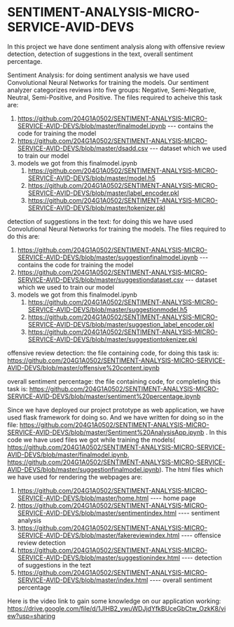 # SENTIMENT-ANALYSIS-MICRO-SERVICE-AVID-DEVS

In this project we have done sentiment analysis along with offensive review detection, detection of suggestions in the text, overall sentiment percentage.

Sentiment Analysis:
for doing sentiment analysis we have used Convolutional Neural Networks for training the models.
Our sentiment analyzer categorizes reviews into five groups: Negative, Semi-Negative, Neutral, Semi-Positive, and Positive.
The files required to acheive this task are:
1. https://github.com/204G1A0502/SENTIMENT-ANALYSIS-MICRO-SERVICE-AVID-DEVS/blob/master/finalmodel.ipynb     --- contains the code for training the model
2. https://github.com/204G1A0502/SENTIMENT-ANALYSIS-MICRO-SERVICE-AVID-DEVS/blob/master/dsadd.csv            --- dataset which we used to train our model
3. models we got from this finalmodel.ipynb
   1. https://github.com/204G1A0502/SENTIMENT-ANALYSIS-MICRO-SERVICE-AVID-DEVS/blob/master/model.h5
   2. https://github.com/204G1A0502/SENTIMENT-ANALYSIS-MICRO-SERVICE-AVID-DEVS/blob/master/label_encoder.pkl
   3. https://github.com/204G1A0502/SENTIMENT-ANALYSIS-MICRO-SERVICE-AVID-DEVS/blob/master/tokenizer.pkl



detection of suggestions in the text:
for doing this we have used Convolutional Neural Networks for training the models. The files required to do this are:
1. https://github.com/204G1A0502/SENTIMENT-ANALYSIS-MICRO-SERVICE-AVID-DEVS/blob/master/suggestionfinalmodel.ipynb      --- contains the code for training the model
2. https://github.com/204G1A0502/SENTIMENT-ANALYSIS-MICRO-SERVICE-AVID-DEVS/blob/master/suggestiondataset.csv           --- dataset which we used to train our model
3. models we got from this finalmodel.ipynb
   1. https://github.com/204G1A0502/SENTIMENT-ANALYSIS-MICRO-SERVICE-AVID-DEVS/blob/master/suggestionmodel.h5
   2. https://github.com/204G1A0502/SENTIMENT-ANALYSIS-MICRO-SERVICE-AVID-DEVS/blob/master/suggestion_label_encoder.pkl
   3. https://github.com/204G1A0502/SENTIMENT-ANALYSIS-MICRO-SERVICE-AVID-DEVS/blob/master/suggestiontokenizer.pkl


offensive review detection:
the file containing code, for doing this task is:  https://github.com/204G1A0502/SENTIMENT-ANALYSIS-MICRO-SERVICE-AVID-DEVS/blob/master/offensive%20content.ipynb


overall sentiment percentage:
the file containing code, for completing this task is: https://github.com/204G1A0502/SENTIMENT-ANALYSIS-MICRO-SERVICE-AVID-DEVS/blob/master/sentiment%20percentage.ipynb  






Since we have deployed our project prototype as web application, we have used flask framework for doing so.
And we have written for doing so in the file: https://github.com/204G1A0502/SENTIMENT-ANALYSIS-MICRO-SERVICE-AVID-DEVS/blob/master/Sentiment%20AnalysisApp.ipynb .
In this code we have used files we got while training the models(  https://github.com/204G1A0502/SENTIMENT-ANALYSIS-MICRO-SERVICE-AVID-DEVS/blob/master/finalmodel.ipynb,  https://github.com/204G1A0502/SENTIMENT-ANALYSIS-MICRO-SERVICE-AVID-DEVS/blob/master/suggestionfinalmodel.ipynb).
The html files which we have used for rendering the webpages are:

1. https://github.com/204G1A0502/SENTIMENT-ANALYSIS-MICRO-SERVICE-AVID-DEVS/blob/master/home.html               ---- home page
2. https://github.com/204G1A0502/SENTIMENT-ANALYSIS-MICRO-SERVICE-AVID-DEVS/blob/master/sentimentindex.html     ---- sentiment analysis
3. https://github.com/204G1A0502/SENTIMENT-ANALYSIS-MICRO-SERVICE-AVID-DEVS/blob/master/fakereviewindex.html    ---- offensice review detection
4. https://github.com/204G1A0502/SENTIMENT-ANALYSIS-MICRO-SERVICE-AVID-DEVS/blob/master/suggestionindex.html    ---- detection of suggestions in the tezt
5. https://github.com/204G1A0502/SENTIMENT-ANALYSIS-MICRO-SERVICE-AVID-DEVS/blob/master/index.html              ---- overall sentiment percentage



Here is the video link to gain some knowledge on our application working: https://drive.google.com/file/d/1JlHB2_ywuWDJjdYfkBUceGbCtw_OzkK8/view?usp=sharing


